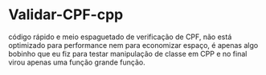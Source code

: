 # Validar-CPF-cpp
código rápido e meio espaguetado de verificação de CPF, não está optimizado para performance nem para economizar espaço, é apenas algo bobinho que eu fiz para testar manipulação de classe em CPP e no final virou apenas uma função grande função.

